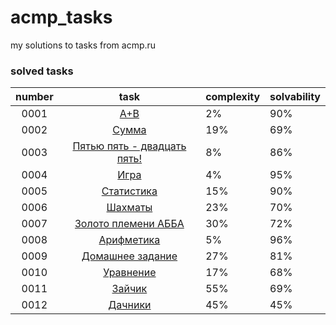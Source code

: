 # acmp_tasks
my solutions to tasks from acmp.ru </n>
### solved tasks
|  number |                                                  task                                                | complexity   | solvability
| :-----: |               :------------------------------------------------------------------------:             | -----        | -----------
| 0001    | [A+B](https://github.com/ma13-official/acmp/blob/master/src/task1.java)                              | 2%           | 90%
| 0002    | [Сумма](https://github.com/ma13-official/acmp/blob/master/src/task2.java)                            | 19%          | 69%
| 0003    | [Пятью пять - двадцать пять!](https://github.com/ma13-official/acmp/blob/master/src/task3.java)      | 8%           | 86%
| 0004    | [Игра](https://github.com/ma13-official/acmp/blob/master/src/task4.java)                             | 4%           | 95%
| 0005    | [Статистика](https://github.com/ma13-official/acmp/blob/master/src/task5.java)                       | 15%          | 90%
| 0006    | [Шахматы](https://github.com/ma13-official/acmp/blob/master/src/task6.java)                          | 23%          | 70%
| 0007    | [Золото племени АББА](https://github.com/ma13-official/acmp/blob/master/src/task7.java)              | 30%          | 72%
| 0008    | [Арифметика](https://github.com/ma13-official/acmp/blob/master/src/task8.java)                       | 5%           | 96%
| 0009    | [Домашнее задание](https://github.com/ma13-official/acmp/blob/master/src/task9.java)                 | 27%          | 81%
| 0010    | [Уравнение](https://github.com/ma13-official/acmp/blob/master/src/task10.java)                       | 17%          | 68%
| 0011    | [Зайчик](https://github.com/ma13-official/acmp/blob/master/src/task11.java)                          | 55%          | 69%
| 0012    | [Дачники](https://github.com/ma13-official/acmp/blob/master/src/task12.java)                         | 45%          | 45%
